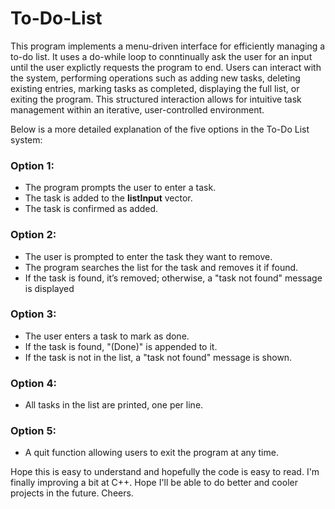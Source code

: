 # To-Do-List
This program implements a menu-driven interface for efficiently managing a to-do list. It uses a do-while loop to conntinually ask the user for an input until the user explictly requests the program to end. Users can interact with the system, performing operations such as adding new tasks, deleting existing entries, marking tasks as completed, displaying the full list, or exiting the program. This structured interaction allows for intuitive task management within an iterative, user-controlled environment.

Below is a more detailed explanation of the five options in the To-Do List system:

### Option 1:
- The program prompts the user to enter a task.
- The task is added to the **listInput** vector.
- The task is confirmed as added.

### Option 2:
- The user is prompted to enter the task they want to remove.
- The program searches the list for the task and removes it if found.
- If the task is found, it’s removed; otherwise, a "task not found" message is displayed

### Option 3:
- The user enters a task to mark as done.
- If the task is found, "(Done)" is appended to it.
- If the task is not in the list, a "task not found" message is shown.

### Option 4:
- All tasks in the list are printed, one per line.

### Option 5:
- A quit function allowing users to exit the program at any time.


Hope this is easy to understand and hopefully the code is easy to read. I'm finally improving a bit at C++. Hope I'll be able to do better and cooler projects in the future. Cheers.





